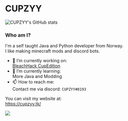 # CUPZYY

![CUPZYY's GitHub stats](https://github-readme-stats.vercel.app/api?username=CUPZYY&include_all_commits=true&count_private=true&show_icons=true&theme=dark)

### Who am I?
I'm a self taught Java and Python developer from Norway.<br />I like making minecraft mods and discord bots.


- 🔭 I’m currently working on: <br />
[BleachHack CupEdition](https://github.com/CUPZYY/BleachHack-CupEdition)<br />
- 🌱 I’m currently learning: <br />
More Java and Modding
- 📫 How to reach me: <br />
Contact me via discord: `CUPZYY#0193`


You can visit my website at: <br />
https://cupzyy.tk/

![](https://komarev.com/ghpvc/?username=CUPZYY&style=flat-square)
